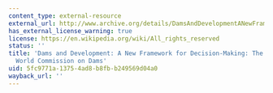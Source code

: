 ```yaml
---
content_type: external-resource
external_url: http://www.archive.org/details/DamsAndDevelopmentANewFrameworkForDecision-making
has_external_license_warning: true
license: https://en.wikipedia.org/wiki/All_rights_reserved
status: ''
title: 'Dams and Development: A New Framework for Decision-Making: The Report of the
  World Commission on Dams'
uid: 5fc9771a-1375-4ad8-b8fb-b249569d04a0
wayback_url: ''
---
```

